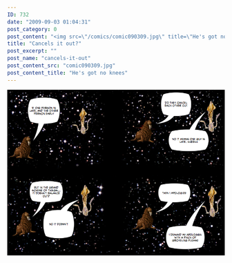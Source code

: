 ```yaml
---
ID: 732
date: "2009-09-03 01:04:31"
post_category: 0
post_content: "<img src=\"/comics/comic090309.jpg\" title=\"He's got no knees\" />"
title: "Cancels it out?"
post_excerpt: ""
post_name: "cancels-it-out"
post_content_src: "comic090309.jpg"
post_content_title: "He's got no knees"
---
```



[![He's got no knees](/comics-hi-res/comic090309.jpg)](/comics-hi-res/comic090309.jpg "He's got no knees")

